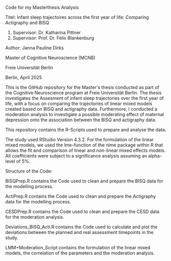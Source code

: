 Code for my Masterthesis Analysis

Titel: Infant sleep trajectoires across the first year of life: Comparing Actigraphy and BISQ 

1. Supervisor: Dr. Katharina Pittner
2. Supervisor: Prof. Dr. Felix Blankenburg
   
Author: Janna Pauline Dirks 

Master of Cognitive Neuroscience (MCNB)

Freie Universität Berlin

Berlin, April 2025

This is the GitHub repository for the Master's thesis conducted as part of the Cognitive Neuroscience program at Freie Universität Berlin. The thesis investigates the Assesment of infant sleep trajectories over the first year of life, with a focus on comparing the trajectories of linear mixed models created based on BISQ and actigraphy data. Furthermore, I conducted a moderation analysis to investigate a possible moderating effect of maternal depression onto the association between the BISQ and actigraphy data. 

This repository contains the R-Scripts used to prepare and analyse the data. 

The study used RStudio Version 4.3.2. For the formulation of the linear mixed models, we used the lme-function of the nlme package within R that allows the fit and comparison of linear and non-linear mixed effects models. All coefficients were subject to a significance analysis assuming an alpha-level of 5%. 

Structure of the Code:

BISQPrep.R contains the Code used to clean and prepare the BISQ data for the modelling process. 

ActiPrep.R contains the Code used to clean and prepare the Actigraphy data for the modelling process. 

CESDPrep.R contains the Code used to clean and prepare the CESD data for the moderation analysis.

Deviations_BISQ_Acti.R contains the Code used to calculate and plot the deviations between the planned and real assessment timepoints in the study. 

LMM+Moderation_Script contains the formulation of the linear mixed models, the correlation of the parameters and the moderation analysis. 

